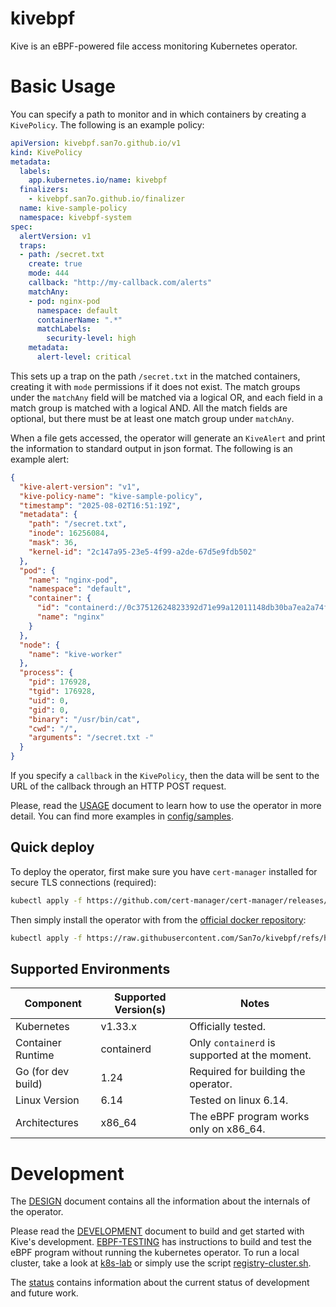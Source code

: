 # kivebpf

Kive is an eBPF-powered file access monitoring Kubernetes operator.

# Basic Usage

You can specify a path to monitor and in which containers by
creating a `KivePolicy`. The following is an example policy:

```yaml
apiVersion: kivebpf.san7o.github.io/v1
kind: KivePolicy
metadata:
  labels:
    app.kubernetes.io/name: kivebpf
  finalizers:
    - kivebpf.san7o.github.io/finalizer
  name: kive-sample-policy
  namespace: kivebpf-system
spec:
  alertVersion: v1
  traps:
  - path: /secret.txt
    create: true
    mode: 444
    callback: "http://my-callback.com/alerts"
    matchAny:
    - pod: nginx-pod
      namespace: default
      containerName: ".*"
      matchLabels:
        security-level: high
    metadata:
      alert-level: critical
```

This sets up a trap on the path `/secret.txt` in the matched
containers, creating it with `mode` permissions if it does not
exist. The match groups under the `matchAny` field will be matched via
a logical OR, and each field in a match group is matched with a
logical AND. All the match fields are optional, but there must be at
least one match group under `matchAny`.

When a file gets accessed, the operator will generate an `KiveAlert`
and print the information to standard output in json format. The
following is an example alert:

```json
{
  "kive-alert-version": "v1",
  "kive-policy-name": "kive-sample-policy",
  "timestamp": "2025-08-02T16:51:19Z",
  "metadata": {
    "path": "/secret.txt",
    "inode": 16256084,
    "mask": 36,
    "kernel-id": "2c147a95-23e5-4f99-a2de-67d5e9fdb502"
  },
  "pod": {
    "name": "nginx-pod",
    "namespace": "default",
    "container": {
      "id": "containerd://0c37512624823392d71e99a12011148db30ba7ea2a74fc7ff8bd5f85bc7b499c",
      "name": "nginx"
    }
  },
  "node": {
    "name": "kive-worker"
  },
  "process": {
    "pid": 176928,
    "tgid": 176928,
    "uid": 0,
    "gid": 0,
    "binary": "/usr/bin/cat",
    "cwd": "/",
    "arguments": "/secret.txt -"
  }
}
```

If you specify a `callback` in the `KivePolicy`, then the data will be
sent to the URL of the callback through an HTTP POST request.

Please, read the [USAGE](./docs/USAGE.md) document to learn how to use
the operator in more detail. You can find more examples in
[config/samples](./config/samples/).

## Quick deploy

To deploy the operator, first make sure you have `cert-manager`
installed for secure TLS connections (required):

```bash
kubectl apply -f https://github.com/cert-manager/cert-manager/releases/latest/download/cert-manager.yaml
```

Then simply install the operator with from the [official docker
repository](https://hub.docker.com/repository/docker/giovann103/kivebpf/general):

```bash
kubectl apply -f https://raw.githubusercontent.com/San7o/kivebpf/refs/heads/main/dist/install-remote.yaml
```

## Supported Environments


| Component           | Supported Version(s)      | Notes                                                  |
|---------------------|---------------------------|--------------------------------------------------------|
| Kubernetes          | v1.33.x                   | Officially tested.                                     |
| Container Runtime   | containerd                | Only `containerd` is supported at the moment.          |
| Go (for dev build)  | 1.24                      | Required for building the operator.                    |
| Linux Version       | 6.14                      | Tested on linux 6.14.                                  |
| Architectures       | x86_64                    | The eBPF program works only on x86_64.                 |

# Development

The [DESIGN](./docs/DESIGN.md) document contains all the information
about the internals of the operator.

Please read the [DEVELOPMENT](./docs/DEVELOPMENT.md) document to build
and get started with Kive's
development. [EBPF-TESTING](./docs/EBPF-TESTING.md) has instructions
to build and test the eBPF program without running the kubernetes
operator. To run a local cluster, take a look at
[k8s-lab](./k8s-lab/README.md) or simply use the script
[registry-cluster.sh](./hack/registry-cluster.sh).

The [status](./docs/status.org) contains information about the current
status of development and future work.
